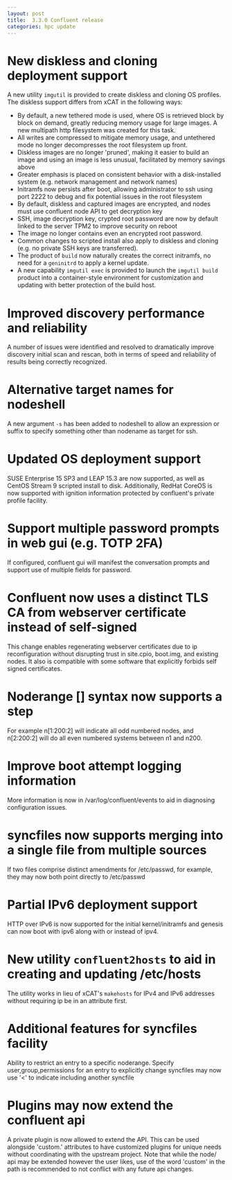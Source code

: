 ```yaml
---
layout: post
title:  3.3.0 Confluent release
categories: hpc update
---
```

# New diskless and cloning deployment support

A new utility `imgutil` is provided to create diskless and cloning OS profiles.  The diskless support differs from xCAT in the following ways:
* By default, a new tethered mode is used, where OS is retrieved block by block on demand, greatly reducing memory usage for large images. A new multipath http filesystem was created for this task.
* All writes are compressed to mitigate memory usage, and untethered mode no longer decompresses the root filesystem up front.
* Diskless images are no longer 'pruned', making it easier to build an image and using an image is less unusual, facilitated by memory savings above
* Greater emphasis is placed on consistent behavior with a disk-installed system (e.g. network management and network names)
* Initramfs now persists after boot, allowing administrator to ssh using port 2222 to debug and fix potential issues in the root filesystem
* By default, diskless and captured images are encrypted, and nodes must use confluent node API to get decryption key
* SSH, image decryption key, crypted root password are now by default linked to the server TPM2 to improve security on reboot
* The image no longer contains even an encrypted root password.
* Common changes to scripted install also apply to diskless and cloning (e.g. no private SSH keys are transferred).
* The product of `build` now naturally creates the correct initramfs, no need for a `geninitrd` to apply a kernel update.
* A new capability `imgutil exec` is provided to launch the `imgutil build` product into a container-style environment for customization and updating with better protection of the build host.

# Improved discovery performance and reliability

A number of issues were identified and resolved to dramatically improve discovery initial scan and rescan, both in terms of speed and reliability of results being correctly recognized.

# Alternative target names for nodeshell

A new argument `-s` has been added to nodeshell to allow an expression or suffix to specify something other than nodename as target for ssh.

# Updated OS deployment support

SUSE Enterprise 15 SP3 and LEAP 15.3 are now supported, as well as CentOS Stream 9 scripted install to disk. Additionally, RedHat CoreOS is now supported with ignition
information protected by confluent's private profile facility.

# Support multiple password prompts in web gui (e.g. TOTP 2FA)

If configured, confluent gui will manifest the conversation prompts and support use of multiple fields for password.

# Confluent now uses a distinct TLS CA from webserver certificate instead of self-signed

This change enables regenerating webserver certificates due to ip reconfiguration without disrupting trust in site.cpio, boot.img, and existing nodes. It also is
compatible with some software that explicitly forbids self signed certificates.

# Noderange [] syntax now supports a step

For example n[1:200:2] will indicate all odd numbered nodes, and n[2:200:2] will do all even numbered systems between n1 and n200.

# Improve boot attempt logging information

More information is now in /var/log/confluent/events to aid in diagnosing configuration issues.

# syncfiles now supports merging into a single file from multiple sources

If two files comprise distinct amendments for /etc/passwd, for example, they may now both point directly to /etc/passwd

# Partial IPv6 deployment support

HTTP over IPv6 is now supported for the initial kernel/initramfs and genesis can now boot with ipv6 along with or instead of ipv4.

# New utility `confluent2hosts` to aid in creating and updating /etc/hosts

The utility works in lieu of xCAT's `makehosts` for IPv4 and IPv6 addresses without requiring ip be in an attribute first.

# Additional features for syncfiles facility

Ability to restrict an entry to a specific noderange.
Specify user,group,permissions for an entry to explicitly change
syncfiles may now use '<' to indicate including another syncfile

# Plugins may now extend the confluent api

A private plugin is now allowed to extend the API. This can be used alongside 'custom.' attributes
to have customized plugins for unique needs without coordinating with the upstream project.  Note
that while the node/ api may be extended however the user likes, use of the word 'custom' in the
path is recommended to not conflict with any future api changes.

